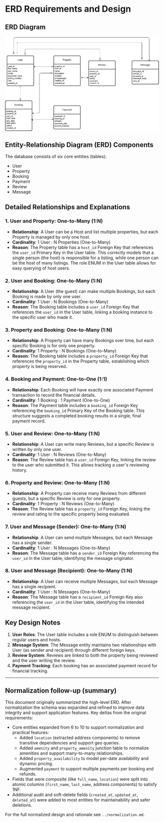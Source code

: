 # ERD Requirements and Design

## ERD Diagram

![ALX Airbnb ERD](./alx-airbnb-ERD.png)

## Entity-Relationship Diagram (ERD) Components

The database consists of six core entities (tables):
- User
- Property
- Booking
- Payment
- Review
- Message

## Detailed Relationships and Explanations

### 1. User and Property: One-to-Many (1:N)
- **Relationship**: A User can be a Host and list multiple properties, but each Property is managed by only
  one host.
- **Cardinality**: 1 User : N Properties (One-to-Many)
- **Reason**: The Property table has a `host_id` Foreign Key that references the `user_id` Primary Key in
  the User table. This correctly models that a single person (the host) is responsible for a listing, while
  one person can be the host of many listings. The role ENUM in the User table allows for easy querying
  of host users.

### 2. User and Booking: One-to-Many (1:N)
- **Relationship**: A User (the guest) can make multiple Bookings, but each Booking is made by only one
  user.
- **Cardinality**: 1 User : N Bookings (One-to-Many)
- **Reason**: The Booking table includes a `user_id` Foreign Key that references the `user_id` in the
  User table, linking a booking instance to the specific user who made it.

### 3. Property and Booking: One-to-Many (1:N)
- **Relationship**: A Property can have many Bookings over time, but each specific Booking is for only
  one property.
- **Cardinality**: 1 Property : N Bookings (One-to-Many)
- **Reason**: The Booking table includes a `property_id` Foreign Key that references the `property_id`
  in the Property table, establishing which property is being reserved.

### 4. Booking and Payment: One-to-One (1:1)
- **Relationship**: Each Booking will have exactly one associated Payment transaction to record the
  financial details.
- **Cardinality**: 1 Booking : 1 Payment (One-to-One)
- **Reason**: The Payment table includes a `booking_id` Foreign Key referencing the `booking_id` Primary Key of
  the Booking table. This structure suggests a completed booking results in a single, final payment
  record.

### 5. User and Review: One-to-Many (1:N)
- **Relationship**: A User can write many Reviews, but a specific Review is written by only one user.
- **Cardinality**: 1 User : N Reviews (One-to-Many)
- **Reason**: The Review table has a `user_id` Foreign Key, linking the review to the user who submitted
  it. This allows tracking a user's reviewing history.

### 6. Property and Review: One-to-Many (1:N)
- **Relationship**: A Property can receive many Reviews from different guests, but a specific Review is
  only for one property.
- **Cardinality**: 1 Property : N Reviews (One-to-Many)
- **Reason**: The Review table has a `property_id` Foreign Key, linking the review and rating to the
  specific property being evaluated.

### 7. User and Message (Sender): One-to-Many (1:N)
- **Relationship**: A User can send multiple Messages, but each Message has a single sender.
- **Cardinality**: 1 User : N Messages (One-to-Many)
- **Reason**: The Message table has a `sender_id` Foreign Key referencing the `user_id` in the User
  table, identifying the message originator.

### 8. User and Message (Recipient): One-to-Many (1:N)
- **Relationship**: A User can receive multiple Messages, but each Message has a single recipient.
- **Cardinality**: 1 User : N Messages (One-to-Many)
- **Reason**: The Message table has a `recipient_id` Foreign Key also referencing the `user_id` in the
  User table, identifying the intended message recipient.

## Key Design Notes

1. **User Roles**: The User table includes a role ENUM to distinguish between regular users and hosts.
2. **Message System**: The Message entity maintains two relationships with User (as sender and
  recipient) through different foreign keys.
3. **Review System**: Reviews are linked to both the property being reviewed and the user writing the review.
4. **Payment Tracking**: Each booking has an associated payment record for financial tracking.

---

## Normalization follow-up (summary)

This document originally summarized the high-level ERD. After normalization the schema was expanded and
refined to improve data integrity and support application features. Key deltas from the original
requirements:

- Core entities expanded from 6 to 10 to support normalization and practical features:
	- Added `location` (extracted address components) to remove transitive dependencies and support geo
	  queries.
	- Added `amenity` and `property_amenity` junction table to normalize amenities and support
	  many-to-many relationships.
	- Added `property_availability` to model per-date availability and dynamic pricing.
	- Augmented `payment` to support multiple payments per booking and refunds.
- Fields that were composite (like `full_name`, `location`) were split into atomic columns
  (`first_name`, `last_name`, address components) to satisfy 1NF.
- Additional audit and soft-delete fields (`created_at`, `updated_at`, `deleted_at`) were added to
  most entities for maintainability and safer deletions.

For the full normalized design and rationale see `../normalization.md`.